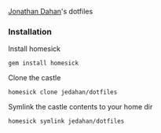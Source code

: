 [Jonathan Dahan](http://jonathan.is)'s dotfiles

### Installation

Install homesick

    gem install homesick

Clone the castle

    homesick clone jedahan/dotfiles

Symlink the castle contents to your home dir

    homesick symlink jedahan/dotfiles